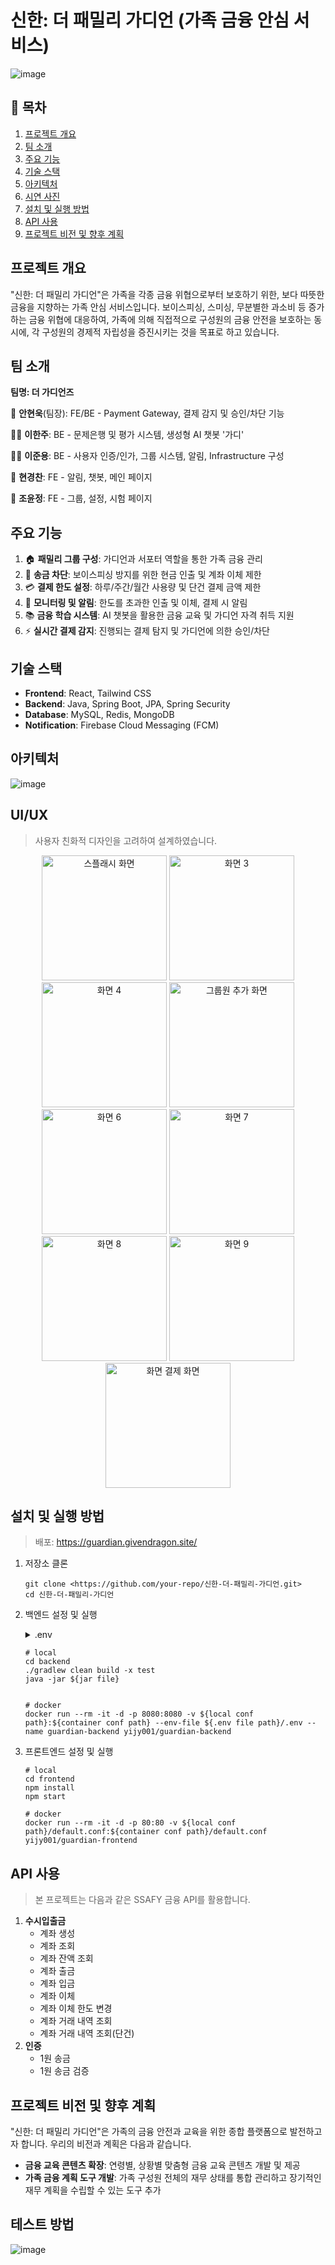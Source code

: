 # 신한: 더 패밀리 가디언 (가족 금융 안심 서비스)
![image](https://github.com/user-attachments/assets/5de55fa0-b9c5-4575-bdfe-58df58494b56)

## 📌 목차

1. [프로젝트 개요](https://www.notion.so/readme-md-daf154cafb1744408a5a4138becb48c9?pvs=21)
2. [팀 소개](https://www.notion.so/readme-md-daf154cafb1744408a5a4138becb48c9?pvs=21)
3. [주요 기능](https://www.notion.so/readme-md-daf154cafb1744408a5a4138becb48c9?pvs=21)
4. [기술 스택](https://www.notion.so/readme-md-daf154cafb1744408a5a4138becb48c9?pvs=21)
5. [아키텍처](https://www.notion.so/readme-md-daf154cafb1744408a5a4138becb48c9?pvs=21)
6. [시연 사진](https://www.notion.so/readme-md-daf154cafb1744408a5a4138becb48c9?pvs=21)
7. [설치 및 실행 방법](https://www.notion.so/readme-md-daf154cafb1744408a5a4138becb48c9?pvs=21)
8. [API 사용](https://www.notion.so/readme-md-daf154cafb1744408a5a4138becb48c9?pvs=21)
9. [프로젝트 비전 및 향후 계획](https://www.notion.so/readme-md-daf154cafb1744408a5a4138becb48c9?pvs=21)

## 프로젝트 개요

  "신한: 더 패밀리 가디언"은 가족을 각종 금융 위협으로부터 보호하기 위한, 보다 따뜻한 금융을 지향하는 가족 안심 서비스입니다. 보이스피싱, 스미싱, 무분별한 과소비 등 증가하는 금융 위협에 대응하여, 가족에 의해 직접적으로 구성원의 금융 안전을 보호하는 동시에, 각 구성원의 경제적 자립성을 증진시키는 것을 목표로 하고 있습니다.

## 팀 소개

**팀명: 더 가디언즈**

👑 **안현욱**(팀장): FE/BE - Payment Gateway, 결제 감지 및 승인/차단 기능

👨‍💻 **이한주**: BE - 문제은행 및 평가 시스템, 생성형 AI 챗봇 '가디'

👨‍💻 **이준용**: BE - 사용자 인증/인가, 그룹 시스템, 알림, Infrastructure 구성

🎨 **현경찬**: FE - 알림, 챗봇, 메인 페이지

🎨 **조윤정**: FE - 그룹, 설정, 시험 페이지

## 주요 기능

1. 🏠 **패밀리 그룹 구성**: 가디언과 서포터 역할을 통한 가족 금융 관리
2. 🛑 **송금 차단**: 보이스피싱 방지를 위한 현금 인출 및 계좌 이체 제한
3. 💳 **결제 한도 설정**: 하루/주간/월간 사용량 및 단건 결제 금액 제한
4. 👀 **모니터링 및 알림**: 한도를 초과한 인출 및 이체, 결제 시 알림
5. 📚 **금융 학습 시스템**: AI 챗봇을 활용한 금융 교육 및 가디언 자격 취득 지원
6. ⚡ **실시간 결제 감지**: 진행되는 결제 탐지 및 가디언에 의한 승인/차단 

## 기술 스택

- **Frontend**: React, Tailwind CSS
- **Backend**: Java, Spring Boot, JPA, Spring Security
- **Database**: MySQL, Redis, MongoDB
- **Notification**: Firebase Cloud Messaging (FCM)

## 아키텍처
![image](https://github.com/user-attachments/assets/d1cd61df-fd93-49bc-9918-b8f0fa96ee4c)


## UI/UX
> 사용자 친화적 디자인을 고려하여 설계하였습니다.

<div align="center">
<img src="https://github.com/user-attachments/assets/622f254f-dc90-4c0b-8d76-10ef9a2ba37f" width="200" alt="스플래시 화면">
<img src="https://github.com/user-attachments/assets/58511b06-8820-4f5c-a3f3-bd835e4ff92f" width="200" alt="화면 3">
<img src="https://github.com/user-attachments/assets/b929480a-3535-49dd-adcb-0ac5d69b90de" width="200" alt="화면 4">
<img src="https://github.com/user-attachments/assets/85cd8744-00bd-4054-a1f9-ba71d300e709" width="200" alt="그룹원 추가 화면">
<img src="https://github.com/user-attachments/assets/a87f4c49-9df0-477c-973a-dbf6bd4f5e84" width="200" alt="화면 6">
<img src="https://github.com/user-attachments/assets/16b05da3-026b-4bd1-bbe0-4023e1e1b37b" width="200" alt="화면 7">
<img src="https://github.com/user-attachments/assets/cabea35e-8514-4077-a117-21b8686b056a" width="200" alt="화면 8">
<img src="https://github.com/user-attachments/assets/b71c768a-49cc-4fcf-8faa-85fc1586426d" width="200" alt="화면 9">
<img src="https://github.com/user-attachments/assets/e9ff0177-2e43-427d-83a4-6ec291845923" width="200" alt="화면 결제 화면">
</div>


## 설치 및 실행 방법
> 배포: https://guardian.givendragon.site/

1. 저장소 클론
    
    ```
    git clone <https://github.com/your-repo/신한-더-패밀리-가디언.git>
    cd 신한-더-패밀리-가디언
    
    ```
    
2. 백엔드 설정 및 실행
   <details>
     <summary>
       .env
     </summary>
      # DB <br>
      MYSQL_HOST=${mysql host} <br>
      MYSQL_PORT=${mysql port} <br>
      MYSQL_DB=${mysql db name} <br>
      MYSQL_USERNAME=${mysql username} <br>
      MYSQL_PASSWORD=${mysql password} <br>
      # Firebase <br>
      FIREBASE_ADMIN_KEY_DIR=${firebase admin sdk path} <br>
      FIREBASE_ADMIN_KEY_NAME=${firebase admin sdk name} <br>
      FIREBASE_APP_NAME=${firebase app name} <br>
      # API KEY <br>
      API_KEY=${api key} <br>
      USER_KEY=${user api key} <br>
      # 1원 인증 API KEY <br>
      COMPANY_AUTH_NAME=${custom auth name} <br>
      # Gemini KEY <br>
      PROJECT_ID=${google project id} <br>
      LOCATION=${google project location} <br>
      GOOGLE_APPLICATION_CREDENTIALS=${google app credentials} <br>
      # Redis <br>
      REDIS_HOST=${redis host} <br>
      REDIS_PORT=${redis port} <br>
      REDIS_PASSWORD=${redis password} <br>
      # MongoDB <br>
      MONGO_HOST=${mongo host} <br>
      MONGO_PORT=${mongo port} <br>
      MONGO_DATABASE=${mongo db name} <br>
   </details>
   
    
    ```
    # local
    cd backend
    ./gradlew clean build -x test
    java -jar ${jar file}
    
    
    # docker
    docker run --rm -it -d -p 8080:8080 -v ${local conf path}:${container conf path} --env-file ${.env file path}/.env --name guardian-backend yijy001/guardian-backend
    ```
    
4. 프론트엔드 설정 및 실행
    ```
    # local
    cd frontend
    npm install
    npm start

    # docker
    docker run --rm -it -d -p 80:80 -v ${local conf path}/default.conf:${container conf path}/default.conf yijy001/guardian-frontend
    ```
    

## API 사용

> 본 프로젝트는 다음과 같은 SSAFY 금융 API를 활용합니다.

1. **수시입출금**
    - 계좌 생성
    - 계좌 조회
    - 계좌 잔액 조회
    - 계좌 출금
    - 계좌 입금
    - 계좌 이체
    - 계좌 이체 한도 변경
    - 계좌 거래 내역 조회
    - 계좌 거래 내역 조회(단건)
2. **인증**
    - 1원 송금
    - 1원 송금 검증

## 프로젝트 비전 및 향후 계획

"신한: 더 패밀리 가디언"은 가족의 금융 안전과 교육을 위한 종합 플랫폼으로 발전하고자 합니다. 우리의 비전과 계획은 다음과 같습니다.

-  **금융 교육 콘텐츠 확장**: 연령별, 상황별 맞춤형 금융 교육 콘텐츠 개발 및 제공
-  **가족 금융 계획 도구 개발**: 가족 구성원 전체의 재무 상태를 통합 관리하고 장기적인 재무 계획을 수립할 수 있는 도구 추가

## 테스트 방법
![image](https://github.com/user-attachments/assets/009e848f-5c8a-4da8-8d7f-4659ebc37c10)

